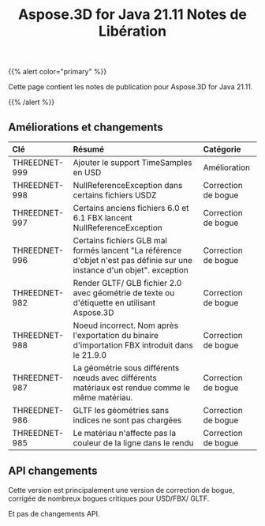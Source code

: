 ﻿---
title: Aspose.3D for Java 21.11 Notes de Libération
type: docs
weight: 2
url: /fr/java/aspose-3d-for-java-21-11-release-notes/
---
{{% alert color="primary" %}}

Cette page contient les notes de publication pour Aspose.3D for Java 21.11.

{{% /alert %}}
## **Améliorations et changements**

|**Clé**|**Résumé**|**Catégorie**|
|:- |:- |:- |
|THREEDNET-999 |Ajouter le support TimeSamples en USD|Amélioration|
|THREEDNET-998 |NullReferenceException dans certains fichiers USDZ|Correction de bogue|
|THREEDNET-997 |Certains anciens fichiers 6.0 et 6.1 FBX lancent NullReferenceException|Correction de bogue|
|THREEDNET-996 |Certains fichiers GLB mal formés lancent "La référence d'objet n'est pas définie sur une instance d'un objet". exception|Correction de bogue|
|THREEDNET-982 |Render GLTF/ GLB fichier 2.0 avec géométrie de texte ou d'étiquette en utilisant Aspose.3D|Correction de bogue|
|THREEDNET-988 |Noeud incorrect. Nom après l'exportation du binaire d'importation FBX introduit dans le 21.9.0|Correction de bogue|
|THREEDNET-987 |La géométrie sous différents nœuds avec différents matériaux est rendue comme le même matériau.|Correction de bogue|
|THREEDNET-986 |GLTF les géométries sans indices ne sont pas chargées|Correction de bogue|
|THREEDNET-985 |Le matériau n'affecte pas la couleur de la ligne dans le rendu|Correction de bogue|


## API changements ##

Cette version est principalement une version de correction de bogue, corrigée de nombreux bogues critiques pour USD/FBX/ GLTF.

Et pas de changements API.